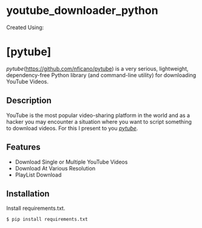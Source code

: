 # youtube_downloader_python
Created Using:
# [pytube]
*pytube*(https://github.com/nficano/pytube) is a very serious, lightweight, dependency-free Python library (and command-line utility) for downloading YouTube Videos.

## Description
YouTube is the most popular video-sharing platform in the world and as a hacker you may encounter a situation where you want to script something to download videos.  For this I present to you [*pytube*](https://github.com/nficano/pytube).

## Features
- Download Single or Multiple YouTube Videos
- Download At Various Resolution
- PlayList Download

## Installation

Install requirements.txt.
```bash
$ pip install requirements.txt
```
